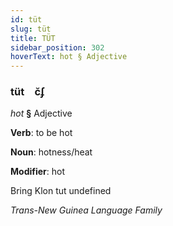 ```yaml
---
id: tüt
slug: tüt
title: TÜT
sidebar_position: 302
hoverText: hot § Adjective
---
```


### tüt&emsp;<span kind="abugida">c̆ʄ</span>

*hot* **§** Adjective

**Verb**: to be hot

**Noun**: hotness/heat

**Modifier**: hot

Bring Klon tut undefined

*Trans-New Guinea Language Family*